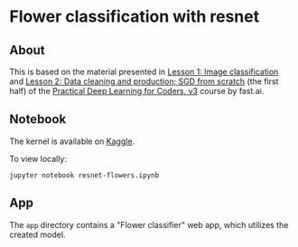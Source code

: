 # Flower classification with resnet

## About

This is based on the material presented in [Lesson 1: Image
classification](https://course.fast.ai/videos/?lesson=1) and [Lesson 2: Data
cleaning and production; SGD from
scratch](https://course.fast.ai/videos/?lesson=2) (the first half) of the
[Practical Deep Learning for Coders, v3](https://course.fast.ai) course by
fast.ai.

## Notebook

The kernel is available on
[Kaggle](https://www.kaggle.com/nkaretnikov/resnet-flowers).

To view locally:
```
jupyter notebook resnet-flowers.ipynb
```

## App

The `app` directory contains a "Flower classifier" web app, which
utilizes the created model.
